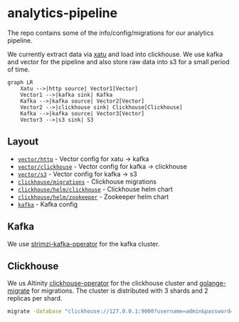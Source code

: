 # analytics-pipeline

The repo contains some of the info/config/migrations for our analytics pipeline.

We currently extract data via [xatu](https://github.com/ethpandaops/xatu) and load into clickhouse. We use kafka and vector for the pipeline and also store raw data into s3 for a small period of time.

```mermaid
graph LR
    Xatu -->|http source| Vector1[Vector]
    Vector1 -->|kafka sink| Kafka
    Kafka -->|kafka source| Vector2[Vector]
    Vector2 -->|clickhouse sink| Clickhouse[Clickhouse]
    Kafka -->|kafka source| Vector3[Vector]
    Vector3 -->|s3 sink| S3
```

## Layout

- [`vector/http`](./vector/http) - Vector config for xatu -> kafka
- [`vector/clickhouse`](./vector/kclickhousefka) - Vector config for kafka -> clickhouse
- [`vector/s3`](./vector/s3) - Vector config for kafka -> s3
- [`clickhouse/migrations`](./clickhouse/migrations) - Clickhouse migrations
- [`clickhouse/helm/clickhouse`](./clickhouse/helm/clickhouse/) - Clickhouse helm chart
- [`clickhouse/helm/zookeeper`](./clickhouse/helm/zookeeper/) - Zookeeper helm chart
- [`kafka`](./kafka) - Kafka config

## Kafka

We use [strimzi-kafka-operator](https://github.com/strimzi/strimzi-kafka-operator) for the kafka cluster.

## Clickhouse

We us Altinity [clickhouse-operator](https://github.com/Altinity/clickhouse-operator) for the clickhouse cluster and [golange-migrate](https://github.com/golang-migrate/migrate) for migrations. The cluster is distributed with 3 shards and 2 replicas per shard.

```bash
migrate -database "clickhouse://127.0.0.1:9000?username=admin&password=XYZ&database=default&x-multi-statement=true&x-cluster-name='{cluster}'&x-migrations-table-engine=ReplicatedMergeTree" -path ./clickhouse/migrations up
```
